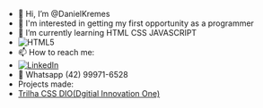 - 👋 Hi, I’m @DanielKremes
- 👀 I'm interested in getting my first opportunity as a programmer
- 🌱 I’m currently learning HTML CSS JAVASCRIPT
- ![HTML5](https://img.shields.io/badge/HTML5-E34F26?style=for-the-badge&logo=html5&logoColor=white)
- 📫 How to reach me:
- [![LinkedIn](https://img.shields.io/badge/LinkedIn-%230077B5.svg?logo=linkedin&logoColor=white)](https://www.linkedin.com/in/daniel-kremes-94919227b/)
- 📱 Whatsapp (42) 99971-6528
- Projects made:
- [Trilha CSS DIO(Dgitial Innovation One)](https://danielkremes.github.io/trilha-css-desafio-01-Public/)
<!---
DanielKremes/DanielKremes is a ✨ special ✨ repository because its `README.md` (this file) appears on your GitHub profile.
You can click the Preview link to take a look at your changes.
--->
